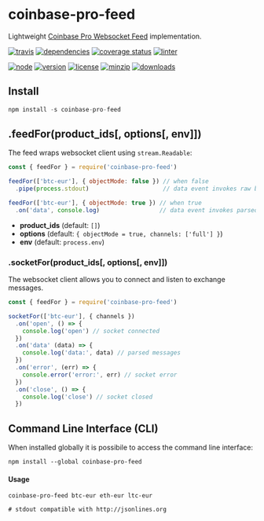 coinbase-pro-feed
===
Lightweight [Coinbase Pro Websocket Feed](https://docs.pro.coinbase.com/#websocket-feed) implementation.

[![travis](https://img.shields.io/travis/ivoputzer/coinbase-pro-feed.svg?style=for-the-badge)](https://travis-ci.org/ivoputzer/coinbase-pro-feed)
[![dependencies](https://img.shields.io/badge/dependencies-2-blue.svg?style=for-the-badge&colorB=44CC11)](package.json)
[![coverage status](https://img.shields.io/coveralls/ivoputzer/coinbase-pro-feed.svg?style=for-the-badge)](https://coveralls.io/github/ivoputzer/coinbase-pro-feed?branch=master)
[![linter](https://img.shields.io/badge/coding%20style-standard-brightgreen.svg?style=for-the-badge)](http://standardjs.com/)

[![node](https://img.shields.io/badge/node-6%2B-blue.svg?style=for-the-badge)](https://nodejs.org/docs/v6.0.0/api)
[![version](https://img.shields.io/npm/v/coinbase-pro-feed.svg?style=for-the-badge&colorB=007EC6)](https://www.npmjs.com/package/coinbase-pro-feed)
[![license](https://img.shields.io/badge/license-MIT-blue.svg?style=for-the-badge&colorB=007EC6)](https://spdx.org/licenses/MIT)
[![minzip](https://img.shields.io/bundlephobia/minzip/coinbase-pro-feed.svg?style=for-the-badge)](https://bundlephobia.com/scan-results?packages=coinbase-pro-feed)
[![downloads](https://img.shields.io/npm/dt/coinbase-pro-feed.svg?style=for-the-badge&colorB=007EC6)](https://www.npmjs.com/package/coinbase-pro-feed)

## Install
```js
npm install -s coinbase-pro-feed
```

## .feedFor(product_ids[, options[, env]])
The feed wraps websocket client using `stream.Readable`:

```js
const { feedFor } = require('coinbase-pro-feed')

feedFor(['btc-eur'], { objectMode: false }) // when false
  .pipe(process.stdout)                     // data event invokes raw buffer

feedFor(['btc-eur'], { objectMode: true }) // when true
  .on('data', console.log)                 // data event invokes parsed object
```

- **product_ids** (default: `[]`)
- **options** (default: `{ objectMode = true, channels: ['full'] }`)
- **env** (default: `process.env`)

### .socketFor(product_ids[, options[, env]])
The websocket client allows you to connect and listen to exchange messages.

```js
const { feedFor } = require('coinbase-pro-feed')

socketFor(['btc-eur'], { channels })
  .on('open', () => {
    console.log('open') // socket connected
  })
  .on('data' (data) => {
    console.log('data:', data) // parsed messages
  })
  .on('error', (err) => {
    console.error('error:', err) // socket error
  })
  .on('close', () => {
    console.log('close') // socket closed
  })
```

## Command Line Interface (CLI)
When installed globally it is possibile to access the command line interface:

```shell
npm install --global coinbase-pro-feed
```

#### Usage
```shell
coinbase-pro-feed btc-eur eth-eur ltc-eur

# stdout compatible with http://jsonlines.org
```

<!--

The client will automatically subscribe to the heartbeat channel.
By default, the full channel will be subscribed to unless other channels are requested.

const websocket = new Gdax.WebsocketClient(
  ['BTC-USD', 'ETH-USD'],
  'wss://ws-feed-public.sandbox.pro.coinbase.com',
  {
    key: 'suchkey',
    secret: 'suchsecret',
    passphrase: 'muchpassphrase',
  },
  { channels: ['full', 'level2'] }
);
Optionally, change subscriptions at runtime:

websocket.unsubscribe({ channels: ['full'] });

websocket.subscribe({ product_ids: ['LTC-USD'], channels: ['ticker', 'user'] });

websocket.subscribe({
  channels: [
    {
      name: 'user',
      product_ids: ['ETH-USD'],
    },
  ],
});

websocket.unsubscribe({
  channels: [
    {
      name: 'user',
      product_ids: ['LTC-USD'],
    },
    {
      name: 'user',
      product_ids: ['ETH-USD'],
    },
  ],
});
The following events can be emitted from the WebsocketClient:

open
message
close
error
 -->
